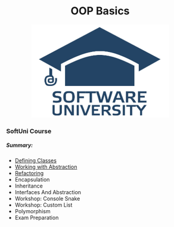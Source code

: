 <h1 align="center">OOP Basics</h1>
<p align="center"><img src="softuniLogo.PNG" alt="SoftUni Logo" width="370" height="250"></p>

<h3>SoftUni Course</h3>

<h5><i>Summary:</i></h5>

<ul>
	<li><a href="https://github.com/Gandjurov/OOP-Basic-CSharp/tree/master/01.DefiningClasses">Defining Classes</a></li>
	<li><a href="https://github.com/Gandjurov/OOP-Basic-CSharp/tree/master/02.WorkingWithAbstraction/WorkingWithAbstraction">Working with Abstraction</a></li>
	<li><a href="https://github.com/Gandjurov/OOP-Basic-CSharp/tree/master/02.WorkingWithAbstraction/Refactoring">Refactoring</a></li>
	<li><a href="https://github.com/Gandjurov/OOP-Basic-CSharp/tree/master/03.Encapsulation"> </a>Encapsulation</li>
	<li><a href="https://github.com/Gandjurov/OOP-Basic-CSharp/tree/master/04.Inheritance"> </a>Inheritance</li>
	<li><a href="https://github.com/Gandjurov/OOP-Basic-CSharp/tree/master/05.InterfacesAndAbstraction"> </a>Interfaces And Abstraction</li>
	<li><a href="https://github.com/Gandjurov/OOP-Basic-CSharp/tree/master/06.Workshop-Snake"> </a>Workshop: Console Snake</li>
	<li><a href="https://github.com/Gandjurov/OOP-Basic-CSharp/tree/master/07.Workshop-CustomList"> </a>Workshop: Custom List</li>
	<li><a href="https://github.com/Gandjurov/OOP-Basic-CSharp/tree/master/08.Polymorphism"> </a>Polymorphism</li>
	<li><a href="https://github.com/Gandjurov/OOP-Basic-CSharp/tree/master/10.ExamPreparationOOP"> </a>Exam Preparation</li>
</ul>
